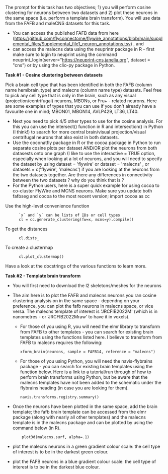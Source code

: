 The prompt for this task has two objectives; 1) you will perform cosine clustering for neurons between two datasets and 2) plot these neurons in the same space (i.e. perform a template brain transform). You will use data from the FAFB and maleCNS datasets for this task.
  - You can access the published FAFB data from here (https://github.com/flyconnectome/flywire_annotations/blob/main/supplemental_files/Supplemental_file1_neuron_annotations.tsv) , and
  - can access the malecns data using the neuprintr package in R - first make sure to login to neuprint  using the command neuprint_login(server="https://neuprint-cns.janelia.org", dataset = "cns")
    or by using the clio-py package in Python.

**Task #1 - Cosine clustering between datasets**

Pick a brain cell type that has been identified in both the FAFB (column name hemibrain_type) and malecns (column name type) datasets. Feel free to pick any cell type that is only in the brain, such as any visual (projection/centrifugal) neurons, MBONs, or Fru+ - related neurons. Here are some examples of types that you can use if you don't already have a favourite one in mind;
MBON01, MBON14, AVLP429, LT36, LT40.
  - Next you need to pick 4/5 other types to use for the cosine analysis. For this you can use the intersect() function in R and intersection() in Python (I think!) to search for more central brain/visual projection/visual centrifugal neurons that also exist in both datasets. 
  - Use the coconatfly package in R or the cocoa package in Python to run separate cosine plots per dataset AND/OR plot the neurons from both datasests onto one graph (I like to use the interactive = TRUE option, especially when looking at a lot of neurons, and you will need to specify the dataset by using dataset = 'flywire' or dataset = 'malecns' , or datasets = c('flywire', 'malecns') if you are looking at the neurons from the two datasets together. Are there any differences in connectivity between the two datasets ? why do you think that is ?
  - For the Python users, here is a super quick example for using cocoa to co-cluster FlyWire and MCNS neurons. Make sure you update both fafbseg and cocoa to the most recent version;
    import cocoa as cc

Use the high-level convenience function

          `x` and `y` can be lists of IDs or cell types
          cl = cc.generate_clustering(fw=x, mcns=y).compile()

To get the distances

          cl.dists_

To create a clustermap

          cl.plot_clustermap()

Have a look at the docstrings of the various functions to learn more.

**Task #2 - Template brain transform**

  - You will first need to download the l2 skeletons/meshes for the neurons
  - The aim here is to plot the FAFB and malecns neurons you ran cosine clustering analysis on in the same space - dependng on your preference, you can plot the fafb neurons in malecns space, or vice versa. The malecns template of interest is 'JRCFIB2022M' (which is in nanometres - or 'JRCFIB2022Mraw' to have it in voxels).
      - For those of you using R, you will need the elmr library to transform from FAFB to other templates - you can search for existing brain templates using the functions listed here. I believe to transform from FAFB to malecns requires the following:
        
            xform_brain(neurons, sample = FAFB14, reference = "malecns")
        
      - For those of you using Python, you will need the navis-flybrains  package - you can search for existing brain templates using the function below. Here is a link to a tutorial/run through of how to perform brain transforms using Python, but be aware that the malecns templates have not been added to the schematic under the flybrains heading (in case you are looking for them).

            navis.transforms.registry.summary()
  
  - Once the neurons have been plotted in the same space, add the brain template; the fafb brain template can be accessed from the elmr package (along with nearly all other templates) and the malecns template is in the malecns  package and can be plotted by using the command below (in R).

            plot3d(malecns.surf, alpha=.1)

  - plot the malecns neurons in a green gradient colour scale: the cell type of interest is to be in the darkest green colour.
  - plot the FAFB neurons in a blue gradient colour scale: the cell type of interest is to be in the darkest blue colour.

